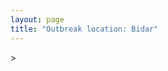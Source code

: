 ```yaml
---
layout: page
title: "Outbreak location: Bidar"
---
```

<div id="mapid">
<script src="https://buda-magenta.github.io/hazard_map/load_map.js"></script>
><script>
var marker_outbreak = L.marker([17.910400, 77.519900],{"autoPan": true}).addTo(map); marker_outbreak.bindTooltip("Bidar").openTooltip();

var circle_1 = L.circle([17.388786, 78.461065], {"pane": "markerPane", "color": "red", "fill": true, "fillOpacity": 0.2, "fillRule": "evenodd", "lineCap": "round", "lineJoin": "round", "opacity": 1.0, "radius": 191834, "stroke": true, "weight": 3}).addTo(map);
circle_1.bindTooltip("Hyderabad<br>rank: 1<br>hazard index: 0.191834")
circle_1.bindPopup('<a href="https://buda-magenta.github.io/hazard_map/Hyderabad">Hyderabad</a>')

var circle_2 = L.circle([12.979120, 77.591300], {"pane": "markerPane", "color": "red", "fill": true, "fillOpacity": 0.2, "fillRule": "evenodd", "lineCap": "round", "lineJoin": "round", "opacity": 1.0, "radius": 34607, "stroke": true, "weight": 3}).addTo(map);
circle_2.bindTooltip("Bangalore<br>rank: 2<br>hazard index: 0.034607")
circle_2.bindPopup('<a href="https://buda-magenta.github.io/hazard_map/Bangalore">Bangalore</a>')

var circle_3 = L.circle([19.290314, 76.602903], {"pane": "markerPane", "color": "red", "fill": true, "fillOpacity": 0.2, "fillRule": "evenodd", "lineCap": "round", "lineJoin": "round", "opacity": 1.0, "radius": 19097, "stroke": true, "weight": 3}).addTo(map);
circle_3.bindTooltip("Parbhani<br>rank: 3<br>hazard index: 0.019097")
circle_3.bindPopup('<a href="https://buda-magenta.github.io/hazard_map/Parbhani">Parbhani</a>')

var circle_4 = L.circle([19.075990, 72.877393], {"pane": "markerPane", "color": "red", "fill": true, "fillOpacity": 0.2, "fillRule": "evenodd", "lineCap": "round", "lineJoin": "round", "opacity": 1.0, "radius": 18249, "stroke": true, "weight": 3}).addTo(map);
circle_4.bindTooltip("Mumbai<br>rank: 4<br>hazard index: 0.018250")
circle_4.bindPopup('<a href="https://buda-magenta.github.io/hazard_map/Mumbai">Mumbai</a>')

var circle_5 = L.circle([18.351469, 76.755121], {"pane": "markerPane", "color": "red", "fill": true, "fillOpacity": 0.2, "fillRule": "evenodd", "lineCap": "round", "lineJoin": "round", "opacity": 1.0, "radius": 14295, "stroke": true, "weight": 3}).addTo(map);
circle_5.bindTooltip("Latur<br>rank: 5<br>hazard index: 0.014295")
circle_5.bindPopup('<a href="https://buda-magenta.github.io/hazard_map/Latur">Latur</a>')

var circle_6 = L.circle([20.843512, 75.525927], {"pane": "markerPane", "color": "red", "fill": true, "fillOpacity": 0.2, "fillRule": "evenodd", "lineCap": "round", "lineJoin": "round", "opacity": 1.0, "radius": 12801, "stroke": true, "weight": 3}).addTo(map);
circle_6.bindTooltip("Jalgaon<br>rank: 6<br>hazard index: 0.012801")
circle_6.bindPopup('<a href="https://buda-magenta.github.io/hazard_map/Jalgaon">Jalgaon</a>')

var circle_7 = L.circle([19.169335, 77.311013], {"pane": "markerPane", "color": "red", "fill": true, "fillOpacity": 0.2, "fillRule": "evenodd", "lineCap": "round", "lineJoin": "round", "opacity": 1.0, "radius": 10620, "stroke": true, "weight": 3}).addTo(map);
circle_7.bindTooltip("Nanded Waghala<br>rank: 7<br>hazard index: 0.010620")
circle_7.bindPopup('<a href="https://buda-magenta.github.io/hazard_map/Nanded_Waghala">Nanded Waghala</a>')

var circle_8 = L.circle([18.437436, 77.110521], {"pane": "markerPane", "color": "red", "fill": true, "fillOpacity": 0.2, "fillRule": "evenodd", "lineCap": "round", "lineJoin": "round", "opacity": 1.0, "radius": 9007, "stroke": true, "weight": 3}).addTo(map);
circle_8.bindTooltip("Udgir<br>rank: 8<br>hazard index: 0.009008")
circle_8.bindPopup('<a href="https://buda-magenta.github.io/hazard_map/Udgir">Udgir</a>')

var circle_9 = L.circle([19.918233, 75.868625], {"pane": "markerPane", "color": "red", "fill": true, "fillOpacity": 0.2, "fillRule": "evenodd", "lineCap": "round", "lineJoin": "round", "opacity": 1.0, "radius": 8274, "stroke": true, "weight": 3}).addTo(map);
circle_9.bindTooltip("Jalna<br>rank: 9<br>hazard index: 0.008274")
circle_9.bindPopup('<a href="https://buda-magenta.github.io/hazard_map/Jalna">Jalna</a>')

var circle_10 = L.circle([17.166667, 77.083333], {"pane": "markerPane", "color": "red", "fill": true, "fillOpacity": 0.2, "fillRule": "evenodd", "lineCap": "round", "lineJoin": "round", "opacity": 1.0, "radius": 7261, "stroke": true, "weight": 3}).addTo(map);
circle_10.bindTooltip("Gulbarga<br>rank: 10<br>hazard index: 0.007261")
circle_10.bindPopup('<a href="https://buda-magenta.github.io/hazard_map/Gulbarga">Gulbarga</a>')

var circle_11 = L.circle([18.521428, 73.854454], {"pane": "markerPane", "color": "red", "fill": true, "fillOpacity": 0.2, "fillRule": "evenodd", "lineCap": "round", "lineJoin": "round", "opacity": 1.0, "radius": 5685, "stroke": true, "weight": 3}).addTo(map);
circle_11.bindTooltip("Pune<br>rank: 11<br>hazard index: 0.005686")
circle_11.bindPopup('<a href="https://buda-magenta.github.io/hazard_map/Pune">Pune</a>')

var circle_12 = L.circle([16.508759, 80.618510], {"pane": "markerPane", "color": "red", "fill": true, "fillOpacity": 0.2, "fillRule": "evenodd", "lineCap": "round", "lineJoin": "round", "opacity": 1.0, "radius": 4917, "stroke": true, "weight": 3}).addTo(map);
circle_12.bindTooltip("Vijayawada<br>rank: 12<br>hazard index: 0.004918")
circle_12.bindPopup('<a href="https://buda-magenta.github.io/hazard_map/Vijayawada">Vijayawada</a>')

var circle_13 = L.circle([18.169844, 76.117963], {"pane": "markerPane", "color": "red", "fill": true, "fillOpacity": 0.2, "fillRule": "evenodd", "lineCap": "round", "lineJoin": "round", "opacity": 1.0, "radius": 4741, "stroke": true, "weight": 3}).addTo(map);
circle_13.bindTooltip("Osmanabad<br>rank: 13<br>hazard index: 0.004742")
circle_13.bindPopup('<a href="https://buda-magenta.github.io/hazard_map/Osmanabad">Osmanabad</a>')

var circle_14 = L.circle([17.980609, 79.598212], {"pane": "markerPane", "color": "red", "fill": true, "fillOpacity": 0.2, "fillRule": "evenodd", "lineCap": "round", "lineJoin": "round", "opacity": 1.0, "radius": 4188, "stroke": true, "weight": 3}).addTo(map);
circle_14.bindTooltip("Warangal<br>rank: 14<br>hazard index: 0.004189")
circle_14.bindPopup('<a href="https://buda-magenta.github.io/hazard_map/Warangal">Warangal</a>')

var circle_15 = L.circle([18.434644, 79.132265], {"pane": "markerPane", "color": "red", "fill": true, "fillOpacity": 0.2, "fillRule": "evenodd", "lineCap": "round", "lineJoin": "round", "opacity": 1.0, "radius": 3560, "stroke": true, "weight": 3}).addTo(map);
circle_15.bindTooltip("Karimnagar<br>rank: 15<br>hazard index: 0.003561")
circle_15.bindPopup('<a href="https://buda-magenta.github.io/hazard_map/Karimnagar">Karimnagar</a>')

var circle_16 = L.circle([28.651718, 77.221939], {"pane": "markerPane", "color": "red", "fill": true, "fillOpacity": 0.2, "fillRule": "evenodd", "lineCap": "round", "lineJoin": "round", "opacity": 1.0, "radius": 3319, "stroke": true, "weight": 3}).addTo(map);
circle_16.bindTooltip("Delhi<br>rank: 16<br>hazard index: 0.003319")
circle_16.bindPopup('<a href="https://buda-magenta.github.io/hazard_map/Delhi">Delhi</a>')

var circle_17 = L.circle([26.055318, 82.993139], {"pane": "markerPane", "color": "red", "fill": true, "fillOpacity": 0.2, "fillRule": "evenodd", "lineCap": "round", "lineJoin": "round", "opacity": 1.0, "radius": 3212, "stroke": true, "weight": 3}).addTo(map);
circle_17.bindTooltip("Nizamabad<br>rank: 17<br>hazard index: 0.003212")
circle_17.bindPopup('<a href="https://buda-magenta.github.io/hazard_map/Nizamabad">Nizamabad</a>')

var circle_18 = L.circle([16.702841, 74.240533], {"pane": "markerPane", "color": "red", "fill": true, "fillOpacity": 0.2, "fillRule": "evenodd", "lineCap": "round", "lineJoin": "round", "opacity": 1.0, "radius": 2940, "stroke": true, "weight": 3}).addTo(map);
circle_18.bindTooltip("Kolhapur<br>rank: 18<br>hazard index: 0.002941")
circle_18.bindPopup('<a href="https://buda-magenta.github.io/hazard_map/Kolhapur">Kolhapur</a>')

var circle_19 = L.circle([18.182992, 75.743925], {"pane": "markerPane", "color": "red", "fill": true, "fillOpacity": 0.2, "fillRule": "evenodd", "lineCap": "round", "lineJoin": "round", "opacity": 1.0, "radius": 2931, "stroke": true, "weight": 3}).addTo(map);
circle_19.bindTooltip("Barshi<br>rank: 19<br>hazard index: 0.002932")
circle_19.bindPopup('<a href="https://buda-magenta.github.io/hazard_map/Barshi">Barshi</a>')

var circle_20 = L.circle([16.743454, 77.992319], {"pane": "markerPane", "color": "red", "fill": true, "fillOpacity": 0.2, "fillRule": "evenodd", "lineCap": "round", "lineJoin": "round", "opacity": 1.0, "radius": 2692, "stroke": true, "weight": 3}).addTo(map);
circle_20.bindTooltip("Mahbubnagar<br>rank: 20<br>hazard index: 0.002692")
circle_20.bindPopup('<a href="https://buda-magenta.github.io/hazard_map/Mahbubnagar">Mahbubnagar</a>')

var circle_21 = L.circle([16.850253, 74.594888], {"pane": "markerPane", "color": "red", "fill": true, "fillOpacity": 0.2, "fillRule": "evenodd", "lineCap": "round", "lineJoin": "round", "opacity": 1.0, "radius": 2691, "stroke": true, "weight": 3}).addTo(map);
circle_21.bindTooltip("Sangli<br>rank: 21<br>hazard index: 0.002691")
circle_21.bindPopup('<a href="https://buda-magenta.github.io/hazard_map/Sangli">Sangli</a>')

var circle_22 = L.circle([19.194329, 72.970178], {"pane": "markerPane", "color": "red", "fill": true, "fillOpacity": 0.2, "fillRule": "evenodd", "lineCap": "round", "lineJoin": "round", "opacity": 1.0, "radius": 2660, "stroke": true, "weight": 3}).addTo(map);
circle_22.bindTooltip("Thane<br>rank: 22<br>hazard index: 0.002660")
circle_22.bindPopup('<a href="https://buda-magenta.github.io/hazard_map/Thane">Thane</a>')

var circle_23 = L.circle([17.723128, 83.301284], {"pane": "markerPane", "color": "red", "fill": true, "fillOpacity": 0.2, "fillRule": "evenodd", "lineCap": "round", "lineJoin": "round", "opacity": 1.0, "radius": 2624, "stroke": true, "weight": 3}).addTo(map);
circle_23.bindTooltip("Visakhapatnam<br>rank: 23<br>hazard index: 0.002624")
circle_23.bindPopup('<a href="https://buda-magenta.github.io/hazard_map/Visakhapatnam">Visakhapatnam</a>')

var circle_24 = L.circle([15.830925, 78.042537], {"pane": "markerPane", "color": "red", "fill": true, "fillOpacity": 0.2, "fillRule": "evenodd", "lineCap": "round", "lineJoin": "round", "opacity": 1.0, "radius": 2555, "stroke": true, "weight": 3}).addTo(map);
circle_24.bindTooltip("Kurnool<br>rank: 24<br>hazard index: 0.002556")
circle_24.bindPopup('<a href="https://buda-magenta.github.io/hazard_map/Kurnool">Kurnool</a>')

var circle_25 = L.circle([18.761516, 79.478785], {"pane": "markerPane", "color": "red", "fill": true, "fillOpacity": 0.2, "fillRule": "evenodd", "lineCap": "round", "lineJoin": "round", "opacity": 1.0, "radius": 2328, "stroke": true, "weight": 3}).addTo(map);
circle_25.bindTooltip("Ramagundam<br>rank: 25<br>hazard index: 0.002329")
circle_25.bindPopup('<a href="https://buda-magenta.github.io/hazard_map/Ramagundam">Ramagundam</a>')

var circle_26 = L.circle([13.083694, 80.270186], {"pane": "markerPane", "color": "red", "fill": true, "fillOpacity": 0.2, "fillRule": "evenodd", "lineCap": "round", "lineJoin": "round", "opacity": 1.0, "radius": 2200, "stroke": true, "weight": 3}).addTo(map);
circle_26.bindTooltip("Chennai<br>rank: 26<br>hazard index: 0.002200")
circle_26.bindPopup('<a href="https://buda-magenta.github.io/hazard_map/Chennai">Chennai</a>')

var circle_27 = L.circle([16.291519, 80.454159], {"pane": "markerPane", "color": "red", "fill": true, "fillOpacity": 0.2, "fillRule": "evenodd", "lineCap": "round", "lineJoin": "round", "opacity": 1.0, "radius": 2199, "stroke": true, "weight": 3}).addTo(map);
circle_27.bindTooltip("Guntur<br>rank: 27<br>hazard index: 0.002199")
circle_27.bindPopup('<a href="https://buda-magenta.github.io/hazard_map/Guntur">Guntur</a>')

var circle_28 = L.circle([12.305183, 76.655361], {"pane": "markerPane", "color": "red", "fill": true, "fillOpacity": 0.2, "fillRule": "evenodd", "lineCap": "round", "lineJoin": "round", "opacity": 1.0, "radius": 1626, "stroke": true, "weight": 3}).addTo(map);
circle_28.bindTooltip("Mysore<br>rank: 28<br>hazard index: 0.001627")
circle_28.bindPopup('<a href="https://buda-magenta.github.io/hazard_map/Mysore">Mysore</a>')

var circle_29 = L.circle([22.541418, 88.357691], {"pane": "markerPane", "color": "red", "fill": true, "fillOpacity": 0.2, "fillRule": "evenodd", "lineCap": "round", "lineJoin": "round", "opacity": 1.0, "radius": 1568, "stroke": true, "weight": 3}).addTo(map);
circle_29.bindTooltip("Kolkata<br>rank: 29<br>hazard index: 0.001569")
circle_29.bindPopup('<a href="https://buda-magenta.github.io/hazard_map/Kolkata">Kolkata</a>')

var circle_30 = L.circle([16.083333, 77.166667], {"pane": "markerPane", "color": "red", "fill": true, "fillOpacity": 0.2, "fillRule": "evenodd", "lineCap": "round", "lineJoin": "round", "opacity": 1.0, "radius": 1330, "stroke": true, "weight": 3}).addTo(map);
circle_30.bindTooltip("Raichur<br>rank: 30<br>hazard index: 0.001331")
circle_30.bindPopup('<a href="https://buda-magenta.github.io/hazard_map/Raichur">Raichur</a>')

var circle_31 = L.circle([14.422347, 77.720069], {"pane": "markerPane", "color": "red", "fill": true, "fillOpacity": 0.2, "fillRule": "evenodd", "lineCap": "round", "lineJoin": "round", "opacity": 1.0, "radius": 1206, "stroke": true, "weight": 3}).addTo(map);
circle_31.bindTooltip("Dharmavaram<br>rank: 31<br>hazard index: 0.001206")
circle_31.bindPopup('<a href="https://buda-magenta.github.io/hazard_map/Dharmavaram">Dharmavaram</a>')

var circle_32 = L.circle([16.857964, 79.217494], {"pane": "markerPane", "color": "red", "fill": true, "fillOpacity": 0.2, "fillRule": "evenodd", "lineCap": "round", "lineJoin": "round", "opacity": 1.0, "radius": 1040, "stroke": true, "weight": 3}).addTo(map);
circle_32.bindTooltip("Nalgonda<br>rank: 32<br>hazard index: 0.001041")
circle_32.bindPopup('<a href="https://buda-magenta.github.io/hazard_map/Nalgonda">Nalgonda</a>')

var circle_33 = L.circle([17.849907, 75.276320], {"pane": "markerPane", "color": "red", "fill": true, "fillOpacity": 0.2, "fillRule": "evenodd", "lineCap": "round", "lineJoin": "round", "opacity": 1.0, "radius": 1027, "stroke": true, "weight": 3}).addTo(map);
circle_33.bindTooltip("Solapur<br>rank: 33<br>hazard index: 0.001028")
circle_33.bindPopup('<a href="https://buda-magenta.github.io/hazard_map/Solapur">Solapur</a>')

var circle_34 = L.circle([13.631637, 79.423171], {"pane": "markerPane", "color": "red", "fill": true, "fillOpacity": 0.2, "fillRule": "evenodd", "lineCap": "round", "lineJoin": "round", "opacity": 1.0, "radius": 1025, "stroke": true, "weight": 3}).addTo(map);
circle_34.bindTooltip("Tirupati<br>rank: 34<br>hazard index: 0.001026")
circle_34.bindPopup('<a href="https://buda-magenta.github.io/hazard_map/Tirupati">Tirupati</a>')

var circle_35 = L.circle([20.993276, 75.839983], {"pane": "markerPane", "color": "red", "fill": true, "fillOpacity": 0.2, "fillRule": "evenodd", "lineCap": "round", "lineJoin": "round", "opacity": 1.0, "radius": 999, "stroke": true, "weight": 3}).addTo(map);
circle_35.bindTooltip("Bhusawal<br>rank: 35<br>hazard index: 0.001000")
circle_35.bindPopup('<a href="https://buda-magenta.github.io/hazard_map/Bhusawal">Bhusawal</a>')

var circle_36 = L.circle([13.340077, 77.100621], {"pane": "markerPane", "color": "red", "fill": true, "fillOpacity": 0.2, "fillRule": "evenodd", "lineCap": "round", "lineJoin": "round", "opacity": 1.0, "radius": 884, "stroke": true, "weight": 3}).addTo(map);
circle_36.bindTooltip("Tumkur<br>rank: 36<br>hazard index: 0.000884")
circle_36.bindPopup('<a href="https://buda-magenta.github.io/hazard_map/Tumkur">Tumkur</a>')

var circle_37 = L.circle([17.500000, 80.333333], {"pane": "markerPane", "color": "red", "fill": true, "fillOpacity": 0.2, "fillRule": "evenodd", "lineCap": "round", "lineJoin": "round", "opacity": 1.0, "radius": 868, "stroke": true, "weight": 3}).addTo(map);
circle_37.bindTooltip("Khammam<br>rank: 37<br>hazard index: 0.000869")
circle_37.bindPopup('<a href="https://buda-magenta.github.io/hazard_map/Khammam">Khammam</a>')

var circle_38 = L.circle([16.181939, 81.135130], {"pane": "markerPane", "color": "red", "fill": true, "fillOpacity": 0.2, "fillRule": "evenodd", "lineCap": "round", "lineJoin": "round", "opacity": 1.0, "radius": 806, "stroke": true, "weight": 3}).addTo(map);
circle_38.bindTooltip("Machilipatnam<br>rank: 38<br>hazard index: 0.000807")
circle_38.bindPopup('<a href="https://buda-magenta.github.io/hazard_map/Machilipatnam">Machilipatnam</a>')

var circle_39 = L.circle([20.266777, 85.843559], {"pane": "markerPane", "color": "red", "fill": true, "fillOpacity": 0.2, "fillRule": "evenodd", "lineCap": "round", "lineJoin": "round", "opacity": 1.0, "radius": 802, "stroke": true, "weight": 3}).addTo(map);
circle_39.bindTooltip("Bhubaneswar<br>rank: 39<br>hazard index: 0.000803")
circle_39.bindPopup('<a href="https://buda-magenta.github.io/hazard_map/Bhubaneswar">Bhubaneswar</a>')

var circle_40 = L.circle([16.870988, 79.561398], {"pane": "markerPane", "color": "red", "fill": true, "fillOpacity": 0.2, "fillRule": "evenodd", "lineCap": "round", "lineJoin": "round", "opacity": 1.0, "radius": 799, "stroke": true, "weight": 3}).addTo(map);
circle_40.bindTooltip("Miryalaguda<br>rank: 40<br>hazard index: 0.000799")
circle_40.bindPopup('<a href="https://buda-magenta.github.io/hazard_map/Miryalaguda">Miryalaguda</a>')

var circle_41 = L.circle([23.021624, 72.579707], {"pane": "markerPane", "color": "red", "fill": true, "fillOpacity": 0.2, "fillRule": "evenodd", "lineCap": "round", "lineJoin": "round", "opacity": 1.0, "radius": 774, "stroke": true, "weight": 3}).addTo(map);
circle_41.bindTooltip("Ahmedabad<br>rank: 41<br>hazard index: 0.000774")
circle_41.bindPopup('<a href="https://buda-magenta.github.io/hazard_map/Ahmedabad">Ahmedabad</a>')

var circle_42 = L.circle([17.005045, 81.780473], {"pane": "markerPane", "color": "red", "fill": true, "fillOpacity": 0.2, "fillRule": "evenodd", "lineCap": "round", "lineJoin": "round", "opacity": 1.0, "radius": 744, "stroke": true, "weight": 3}).addTo(map);
circle_42.bindTooltip("Rajahmundry<br>rank: 42<br>hazard index: 0.000745")
circle_42.bindPopup('<a href="https://buda-magenta.github.io/hazard_map/Rajahmundry">Rajahmundry</a>')

var circle_43 = L.circle([15.119651, 77.455290], {"pane": "markerPane", "color": "red", "fill": true, "fillOpacity": 0.2, "fillRule": "evenodd", "lineCap": "round", "lineJoin": "round", "opacity": 1.0, "radius": 723, "stroke": true, "weight": 3}).addTo(map);
circle_43.bindTooltip("Guntakal<br>rank: 43<br>hazard index: 0.000724")
circle_43.bindPopup('<a href="https://buda-magenta.github.io/hazard_map/Guntakal">Guntakal</a>')

var circle_44 = L.circle([13.826383, 77.493772], {"pane": "markerPane", "color": "red", "fill": true, "fillOpacity": 0.2, "fillRule": "evenodd", "lineCap": "round", "lineJoin": "round", "opacity": 1.0, "radius": 623, "stroke": true, "weight": 3}).addTo(map);
circle_44.bindTooltip("Hindupur<br>rank: 44<br>hazard index: 0.000624")
circle_44.bindPopup('<a href="https://buda-magenta.github.io/hazard_map/Hindupur">Hindupur</a>')

var circle_45 = L.circle([15.398403, 73.812918], {"pane": "markerPane", "color": "red", "fill": true, "fillOpacity": 0.2, "fillRule": "evenodd", "lineCap": "round", "lineJoin": "round", "opacity": 1.0, "radius": 616, "stroke": true, "weight": 3}).addTo(map);
circle_45.bindTooltip("Vasco Da Gama<br>rank: 45<br>hazard index: 0.000617")
circle_45.bindPopup('<a href="https://buda-magenta.github.io/hazard_map/Vasco_Da_Gama">Vasco Da Gama</a>')

var circle_46 = L.circle([21.149813, 79.082056], {"pane": "markerPane", "color": "red", "fill": true, "fillOpacity": 0.2, "fillRule": "evenodd", "lineCap": "round", "lineJoin": "round", "opacity": 1.0, "radius": 581, "stroke": true, "weight": 3}).addTo(map);
circle_46.bindTooltip("Nagpur<br>rank: 46<br>hazard index: 0.000581")
circle_46.bindPopup('<a href="https://buda-magenta.github.io/hazard_map/Nagpur">Nagpur</a>')

var circle_47 = L.circle([26.915458, 75.818982], {"pane": "markerPane", "color": "red", "fill": true, "fillOpacity": 0.2, "fillRule": "evenodd", "lineCap": "round", "lineJoin": "round", "opacity": 1.0, "radius": 563, "stroke": true, "weight": 3}).addTo(map);
circle_47.bindTooltip("Jaipur<br>rank: 47<br>hazard index: 0.000564")
circle_47.bindPopup('<a href="https://buda-magenta.github.io/hazard_map/Jaipur">Jaipur</a>')

var circle_48 = L.circle([14.475294, 78.821686], {"pane": "markerPane", "color": "red", "fill": true, "fillOpacity": 0.2, "fillRule": "evenodd", "lineCap": "round", "lineJoin": "round", "opacity": 1.0, "radius": 552, "stroke": true, "weight": 3}).addTo(map);
circle_48.bindTooltip("Kadapa<br>rank: 48<br>hazard index: 0.000553")
circle_48.bindPopup('<a href="https://buda-magenta.github.io/hazard_map/Kadapa">Kadapa</a>')

var circle_49 = L.circle([9.931308, 76.267414], {"pane": "markerPane", "color": "red", "fill": true, "fillOpacity": 0.2, "fillRule": "evenodd", "lineCap": "round", "lineJoin": "round", "opacity": 1.0, "radius": 546, "stroke": true, "weight": 3}).addTo(map);
circle_49.bindTooltip("Kochi<br>rank: 49<br>hazard index: 0.000547")
circle_49.bindPopup('<a href="https://buda-magenta.github.io/hazard_map/Kochi">Kochi</a>')

var circle_50 = L.circle([11.664300, 78.146000], {"pane": "markerPane", "color": "red", "fill": true, "fillOpacity": 0.2, "fillRule": "evenodd", "lineCap": "round", "lineJoin": "round", "opacity": 1.0, "radius": 545, "stroke": true, "weight": 3}).addTo(map);
circle_50.bindTooltip("Salem<br>rank: 50<br>hazard index: 0.000546")
circle_50.bindPopup('<a href="https://buda-magenta.github.io/hazard_map/Salem">Salem</a>')

var circle_51 = L.circle([16.432998, 80.993715], {"pane": "markerPane", "color": "red", "fill": true, "fillOpacity": 0.2, "fillRule": "evenodd", "lineCap": "round", "lineJoin": "round", "opacity": 1.0, "radius": 545, "stroke": true, "weight": 3}).addTo(map);
circle_51.bindTooltip("Gudivada<br>rank: 51<br>hazard index: 0.000545")
circle_51.bindPopup('<a href="https://buda-magenta.github.io/hazard_map/Gudivada">Gudivada</a>')

var circle_52 = L.circle([20.761862, 77.192172], {"pane": "markerPane", "color": "red", "fill": true, "fillOpacity": 0.2, "fillRule": "evenodd", "lineCap": "round", "lineJoin": "round", "opacity": 1.0, "radius": 487, "stroke": true, "weight": 3}).addTo(map);
circle_52.bindTooltip("Akola<br>rank: 52<br>hazard index: 0.000488")
circle_52.bindPopup('<a href="https://buda-magenta.github.io/hazard_map/Akola">Akola</a>')

var circle_53 = L.circle([19.877263, 75.339024], {"pane": "markerPane", "color": "red", "fill": true, "fillOpacity": 0.2, "fillRule": "evenodd", "lineCap": "round", "lineJoin": "round", "opacity": 1.0, "radius": 458, "stroke": true, "weight": 3}).addTo(map);
circle_53.bindTooltip("Aurangabad<br>rank: 53<br>hazard index: 0.000459")
circle_53.bindPopup('<a href="https://buda-magenta.github.io/hazard_map/Aurangabad">Aurangabad</a>')

var circle_54 = L.circle([14.466127, 75.920636], {"pane": "markerPane", "color": "red", "fill": true, "fillOpacity": 0.2, "fillRule": "evenodd", "lineCap": "round", "lineJoin": "round", "opacity": 1.0, "radius": 452, "stroke": true, "weight": 3}).addTo(map);
circle_54.bindTooltip("Davanagere<br>rank: 54<br>hazard index: 0.000452")
circle_54.bindPopup('<a href="https://buda-magenta.github.io/hazard_map/Davanagere">Davanagere</a>')

var circle_55 = L.circle([12.955100, 78.269900], {"pane": "markerPane", "color": "red", "fill": true, "fillOpacity": 0.2, "fillRule": "evenodd", "lineCap": "round", "lineJoin": "round", "opacity": 1.0, "radius": 439, "stroke": true, "weight": 3}).addTo(map);
circle_55.bindTooltip("Robertson Pet<br>rank: 55<br>hazard index: 0.000440")
circle_55.bindPopup('<a href="https://buda-magenta.github.io/hazard_map/Robertson_Pet">Robertson Pet</a>')

var circle_56 = L.circle([25.335649, 83.007629], {"pane": "markerPane", "color": "red", "fill": true, "fillOpacity": 0.2, "fillRule": "evenodd", "lineCap": "round", "lineJoin": "round", "opacity": 1.0, "radius": 438, "stroke": true, "weight": 3}).addTo(map);
circle_56.bindTooltip("Varanasi<br>rank: 56<br>hazard index: 0.000439")
circle_56.bindPopup('<a href="https://buda-magenta.github.io/hazard_map/Varanasi">Varanasi</a>')

var circle_57 = L.circle([19.500000, 78.500000], {"pane": "markerPane", "color": "red", "fill": true, "fillOpacity": 0.2, "fillRule": "evenodd", "lineCap": "round", "lineJoin": "round", "opacity": 1.0, "radius": 429, "stroke": true, "weight": 3}).addTo(map);
circle_57.bindTooltip("Adilabad<br>rank: 57<br>hazard index: 0.000430")
circle_57.bindPopup('<a href="https://buda-magenta.github.io/hazard_map/Adilabad">Adilabad</a>')

var circle_58 = L.circle([21.237947, 81.633683], {"pane": "markerPane", "color": "red", "fill": true, "fillOpacity": 0.2, "fillRule": "evenodd", "lineCap": "round", "lineJoin": "round", "opacity": 1.0, "radius": 429, "stroke": true, "weight": 3}).addTo(map);
circle_58.bindTooltip("Raipur<br>rank: 58<br>hazard index: 0.000429")
circle_58.bindPopup('<a href="https://buda-magenta.github.io/hazard_map/Raipur">Raipur</a>')

var circle_59 = L.circle([11.001812, 76.962843], {"pane": "markerPane", "color": "red", "fill": true, "fillOpacity": 0.2, "fillRule": "evenodd", "lineCap": "round", "lineJoin": "round", "opacity": 1.0, "radius": 396, "stroke": true, "weight": 3}).addTo(map);
circle_59.bindTooltip("Coimbatore<br>rank: 59<br>hazard index: 0.000397")
circle_59.bindPopup('<a href="https://buda-magenta.github.io/hazard_map/Coimbatore">Coimbatore</a>')

var circle_60 = L.circle([18.793568, 80.815939], {"pane": "markerPane", "color": "red", "fill": true, "fillOpacity": 0.2, "fillRule": "evenodd", "lineCap": "round", "lineJoin": "round", "opacity": 1.0, "radius": 395, "stroke": true, "weight": 3}).addTo(map);
circle_60.bindTooltip("Bijapur<br>rank: 60<br>hazard index: 0.000396")
circle_60.bindPopup('<a href="https://buda-magenta.github.io/hazard_map/Bijapur">Bijapur</a>')

var circle_61 = L.circle([21.145629, 80.268387], {"pane": "markerPane", "color": "red", "fill": true, "fillOpacity": 0.2, "fillRule": "evenodd", "lineCap": "round", "lineJoin": "round", "opacity": 1.0, "radius": 363, "stroke": true, "weight": 3}).addTo(map);
circle_61.bindTooltip("Gondiya<br>rank: 61<br>hazard index: 0.000364")
circle_61.bindPopup('<a href="https://buda-magenta.github.io/hazard_map/Gondiya">Gondiya</a>')

var circle_62 = L.circle([16.676135, 81.170868], {"pane": "markerPane", "color": "red", "fill": true, "fillOpacity": 0.2, "fillRule": "evenodd", "lineCap": "round", "lineJoin": "round", "opacity": 1.0, "radius": 363, "stroke": true, "weight": 3}).addTo(map);
circle_62.bindTooltip("Eluru<br>rank: 62<br>hazard index: 0.000363")
circle_62.bindPopup('<a href="https://buda-magenta.github.io/hazard_map/Eluru">Eluru</a>')

var circle_63 = L.circle([26.838100, 80.934600], {"pane": "markerPane", "color": "red", "fill": true, "fillOpacity": 0.2, "fillRule": "evenodd", "lineCap": "round", "lineJoin": "round", "opacity": 1.0, "radius": 342, "stroke": true, "weight": 3}).addTo(map);
circle_63.bindTooltip("Lucknow<br>rank: 63<br>hazard index: 0.000342")
circle_63.bindPopup('<a href="https://buda-magenta.github.io/hazard_map/Lucknow">Lucknow</a>')

var circle_64 = L.circle([14.449372, 79.987376], {"pane": "markerPane", "color": "red", "fill": true, "fillOpacity": 0.2, "fillRule": "evenodd", "lineCap": "round", "lineJoin": "round", "opacity": 1.0, "radius": 330, "stroke": true, "weight": 3}).addTo(map);
circle_64.bindTooltip("Nellore<br>rank: 64<br>hazard index: 0.000330")
circle_64.bindPopup('<a href="https://buda-magenta.github.io/hazard_map/Nellore">Nellore</a>')

var circle_65 = L.circle([25.531031, 78.652689], {"pane": "markerPane", "color": "red", "fill": true, "fillOpacity": 0.2, "fillRule": "evenodd", "lineCap": "round", "lineJoin": "round", "opacity": 1.0, "radius": 329, "stroke": true, "weight": 3}).addTo(map);
circle_65.bindTooltip("Jhansi<br>rank: 65<br>hazard index: 0.000329")
circle_65.bindPopup('<a href="https://buda-magenta.github.io/hazard_map/Jhansi">Jhansi</a>')

var circle_66 = L.circle([21.170200, 72.831100], {"pane": "markerPane", "color": "red", "fill": true, "fillOpacity": 0.2, "fillRule": "evenodd", "lineCap": "round", "lineJoin": "round", "opacity": 1.0, "radius": 313, "stroke": true, "weight": 3}).addTo(map);
circle_66.bindTooltip("Surat<br>rank: 66<br>hazard index: 0.000313")
circle_66.bindPopup('<a href="https://buda-magenta.github.io/hazard_map/Surat">Surat</a>')

var circle_67 = L.circle([15.857267, 74.506934], {"pane": "markerPane", "color": "red", "fill": true, "fillOpacity": 0.2, "fillRule": "evenodd", "lineCap": "round", "lineJoin": "round", "opacity": 1.0, "radius": 309, "stroke": true, "weight": 3}).addTo(map);
circle_67.bindTooltip("Belgaum<br>rank: 67<br>hazard index: 0.000310")
circle_67.bindPopup('<a href="https://buda-magenta.github.io/hazard_map/Belgaum">Belgaum</a>')

var circle_68 = L.circle([19.261944, 73.194760], {"pane": "markerPane", "color": "red", "fill": true, "fillOpacity": 0.2, "fillRule": "evenodd", "lineCap": "round", "lineJoin": "round", "opacity": 1.0, "radius": 300, "stroke": true, "weight": 3}).addTo(map);
circle_68.bindTooltip("Ulhas Nagar<br>rank: 68<br>hazard index: 0.000300")
circle_68.bindPopup('<a href="https://buda-magenta.github.io/hazard_map/Ulhas_Nagar">Ulhas Nagar</a>')

var circle_69 = L.circle([12.732884, 77.830948], {"pane": "markerPane", "color": "red", "fill": true, "fillOpacity": 0.2, "fillRule": "evenodd", "lineCap": "round", "lineJoin": "round", "opacity": 1.0, "radius": 295, "stroke": true, "weight": 3}).addTo(map);
circle_69.bindTooltip("Hosur<br>rank: 69<br>hazard index: 0.000295")
circle_69.bindPopup('<a href="https://buda-magenta.github.io/hazard_map/Hosur">Hosur</a>')

var circle_70 = L.circle([15.631900, 77.275900], {"pane": "markerPane", "color": "red", "fill": true, "fillOpacity": 0.2, "fillRule": "evenodd", "lineCap": "round", "lineJoin": "round", "opacity": 1.0, "radius": 292, "stroke": true, "weight": 3}).addTo(map);
circle_70.bindTooltip("Adoni<br>rank: 70<br>hazard index: 0.000292")
circle_70.bindPopup('<a href="https://buda-magenta.github.io/hazard_map/Adoni">Adoni</a>')

var circle_71 = L.circle([22.720362, 75.868200], {"pane": "markerPane", "color": "red", "fill": true, "fillOpacity": 0.2, "fillRule": "evenodd", "lineCap": "round", "lineJoin": "round", "opacity": 1.0, "radius": 283, "stroke": true, "weight": 3}).addTo(map);
circle_71.bindTooltip("Indore<br>rank: 71<br>hazard index: 0.000284")
circle_71.bindPopup('<a href="https://buda-magenta.github.io/hazard_map/Indore">Indore</a>')

var circle_72 = L.circle([16.237773, 80.646422], {"pane": "markerPane", "color": "red", "fill": true, "fillOpacity": 0.2, "fillRule": "evenodd", "lineCap": "round", "lineJoin": "round", "opacity": 1.0, "radius": 281, "stroke": true, "weight": 3}).addTo(map);
circle_72.bindTooltip("Tenali<br>rank: 72<br>hazard index: 0.000281")
circle_72.bindPopup('<a href="https://buda-magenta.github.io/hazard_map/Tenali">Tenali</a>')

var circle_73 = L.circle([18.627929, 73.800983], {"pane": "markerPane", "color": "red", "fill": true, "fillOpacity": 0.2, "fillRule": "evenodd", "lineCap": "round", "lineJoin": "round", "opacity": 1.0, "radius": 255, "stroke": true, "weight": 3}).addTo(map);
circle_73.bindTooltip("Pimpri Chinchwad<br>rank: 73<br>hazard index: 0.000256")
circle_73.bindPopup('<a href="https://buda-magenta.github.io/hazard_map/Pimpri_Chinchwad">Pimpri Chinchwad</a>')

var circle_74 = L.circle([20.011247, 73.790236], {"pane": "markerPane", "color": "red", "fill": true, "fillOpacity": 0.2, "fillRule": "evenodd", "lineCap": "round", "lineJoin": "round", "opacity": 1.0, "radius": 250, "stroke": true, "weight": 3}).addTo(map);
circle_74.bindTooltip("Nashik<br>rank: 74<br>hazard index: 0.000251")
circle_74.bindPopup('<a href="https://buda-magenta.github.io/hazard_map/Nashik">Nashik</a>')

var circle_75 = L.circle([12.523889, 76.896196], {"pane": "markerPane", "color": "red", "fill": true, "fillOpacity": 0.2, "fillRule": "evenodd", "lineCap": "round", "lineJoin": "round", "opacity": 1.0, "radius": 241, "stroke": true, "weight": 3}).addTo(map);
circle_75.bindTooltip("Mandya<br>rank: 75<br>hazard index: 0.000242")
circle_75.bindPopup('<a href="https://buda-magenta.github.io/hazard_map/Mandya">Mandya</a>')

var circle_76 = L.circle([23.370035, 85.325013], {"pane": "markerPane", "color": "red", "fill": true, "fillOpacity": 0.2, "fillRule": "evenodd", "lineCap": "round", "lineJoin": "round", "opacity": 1.0, "radius": 238, "stroke": true, "weight": 3}).addTo(map);
circle_76.bindTooltip("Ranchi<br>rank: 76<br>hazard index: 0.000238")
circle_76.bindPopup('<a href="https://buda-magenta.github.io/hazard_map/Ranchi">Ranchi</a>')

var circle_77 = L.circle([13.137000, 78.133961], {"pane": "markerPane", "color": "red", "fill": true, "fillOpacity": 0.2, "fillRule": "evenodd", "lineCap": "round", "lineJoin": "round", "opacity": 1.0, "radius": 226, "stroke": true, "weight": 3}).addTo(map);
circle_77.bindTooltip("Kolar<br>rank: 77<br>hazard index: 0.000227")
circle_77.bindPopup('<a href="https://buda-magenta.github.io/hazard_map/Kolar">Kolar</a>')

var circle_78 = L.circle([12.869810, 74.843008], {"pane": "markerPane", "color": "red", "fill": true, "fillOpacity": 0.2, "fillRule": "evenodd", "lineCap": "round", "lineJoin": "round", "opacity": 1.0, "radius": 223, "stroke": true, "weight": 3}).addTo(map);
circle_78.bindTooltip("Mangalore<br>rank: 78<br>hazard index: 0.000223")
circle_78.bindPopup('<a href="https://buda-magenta.github.io/hazard_map/Mangalore">Mangalore</a>')

var circle_79 = L.circle([19.439885, 72.880383], {"pane": "markerPane", "color": "red", "fill": true, "fillOpacity": 0.2, "fillRule": "evenodd", "lineCap": "round", "lineJoin": "round", "opacity": 1.0, "radius": 219, "stroke": true, "weight": 3}).addTo(map);
circle_79.bindTooltip("Vasai<br>rank: 79<br>hazard index: 0.000220")
circle_79.bindPopup('<a href="https://buda-magenta.github.io/hazard_map/Vasai">Vasai</a>')

var circle_80 = L.circle([13.007082, 76.099270], {"pane": "markerPane", "color": "red", "fill": true, "fillOpacity": 0.2, "fillRule": "evenodd", "lineCap": "round", "lineJoin": "round", "opacity": 1.0, "radius": 202, "stroke": true, "weight": 3}).addTo(map);
circle_80.bindTooltip("Hassan<br>rank: 80<br>hazard index: 0.000203")
circle_80.bindPopup('<a href="https://buda-magenta.github.io/hazard_map/Hassan">Hassan</a>')

var circle_81 = L.circle([19.250000, 74.750000], {"pane": "markerPane", "color": "red", "fill": true, "fillOpacity": 0.2, "fillRule": "evenodd", "lineCap": "round", "lineJoin": "round", "opacity": 1.0, "radius": 189, "stroke": true, "weight": 3}).addTo(map);
circle_81.bindTooltip("Ahmadnagar<br>rank: 81<br>hazard index: 0.000189")
circle_81.bindPopup('<a href="https://buda-magenta.github.io/hazard_map/Ahmadnagar">Ahmadnagar</a>')

var circle_82 = L.circle([23.258486, 77.401989], {"pane": "markerPane", "color": "red", "fill": true, "fillOpacity": 0.2, "fillRule": "evenodd", "lineCap": "round", "lineJoin": "round", "opacity": 1.0, "radius": 186, "stroke": true, "weight": 3}).addTo(map);
circle_82.bindTooltip("Bhopal<br>rank: 82<br>hazard index: 0.000187")
circle_82.bindPopup('<a href="https://buda-magenta.github.io/hazard_map/Bhopal">Bhopal</a>')

var circle_83 = L.circle([13.932609, 75.574978], {"pane": "markerPane", "color": "red", "fill": true, "fillOpacity": 0.2, "fillRule": "evenodd", "lineCap": "round", "lineJoin": "round", "opacity": 1.0, "radius": 186, "stroke": true, "weight": 3}).addTo(map);
circle_83.bindTooltip("Shimoga<br>rank: 83<br>hazard index: 0.000187")
circle_83.bindPopup('<a href="https://buda-magenta.github.io/hazard_map/Shimoga">Shimoga</a>')

var circle_84 = L.circle([20.259399, 76.976203], {"pane": "markerPane", "color": "red", "fill": true, "fillOpacity": 0.2, "fillRule": "evenodd", "lineCap": "round", "lineJoin": "round", "opacity": 1.0, "radius": 183, "stroke": true, "weight": 3}).addTo(map);
circle_84.bindTooltip("Malegaon<br>rank: 84<br>hazard index: 0.000184")
circle_84.bindPopup('<a href="https://buda-magenta.github.io/hazard_map/Malegaon">Malegaon</a>')

var circle_85 = L.circle([8.576971, 77.050125], {"pane": "markerPane", "color": "red", "fill": true, "fillOpacity": 0.2, "fillRule": "evenodd", "lineCap": "round", "lineJoin": "round", "opacity": 1.0, "radius": 176, "stroke": true, "weight": 3}).addTo(map);
circle_85.bindTooltip("Thiruvananthapuram<br>rank: 85<br>hazard index: 0.000176")
circle_85.bindPopup('<a href="https://buda-magenta.github.io/hazard_map/Thiruvananthapuram">Thiruvananthapuram</a>')

var circle_86 = L.circle([14.906956, 78.009707], {"pane": "markerPane", "color": "red", "fill": true, "fillOpacity": 0.2, "fillRule": "evenodd", "lineCap": "round", "lineJoin": "round", "opacity": 1.0, "radius": 175, "stroke": true, "weight": 3}).addTo(map);
circle_86.bindTooltip("Tadipatri<br>rank: 86<br>hazard index: 0.000175")
circle_86.bindPopup('<a href="https://buda-magenta.github.io/hazard_map/Tadipatri">Tadipatri</a>')

var circle_87 = L.circle([19.143607, 73.295535], {"pane": "markerPane", "color": "red", "fill": true, "fillOpacity": 0.2, "fillRule": "evenodd", "lineCap": "round", "lineJoin": "round", "opacity": 1.0, "radius": 174, "stroke": true, "weight": 3}).addTo(map);
circle_87.bindTooltip("Ambarnath<br>rank: 87<br>hazard index: 0.000175")
circle_87.bindPopup('<a href="https://buda-magenta.github.io/hazard_map/Ambarnath">Ambarnath</a>')

var circle_88 = L.circle([23.160894, 79.949770], {"pane": "markerPane", "color": "red", "fill": true, "fillOpacity": 0.2, "fillRule": "evenodd", "lineCap": "round", "lineJoin": "round", "opacity": 1.0, "radius": 172, "stroke": true, "weight": 3}).addTo(map);
circle_88.bindTooltip("Jabalpur<br>rank: 88<br>hazard index: 0.000172")
circle_88.bindPopup('<a href="https://buda-magenta.github.io/hazard_map/Jabalpur">Jabalpur</a>')

var circle_89 = L.circle([16.542769, 81.527344], {"pane": "markerPane", "color": "red", "fill": true, "fillOpacity": 0.2, "fillRule": "evenodd", "lineCap": "round", "lineJoin": "round", "opacity": 1.0, "radius": 171, "stroke": true, "weight": 3}).addTo(map);
circle_89.bindTooltip("Bhimavaram<br>rank: 89<br>hazard index: 0.000172")
circle_89.bindPopup('<a href="https://buda-magenta.github.io/hazard_map/Bhimavaram">Bhimavaram</a>')

var circle_90 = L.circle([15.351838, 75.137985], {"pane": "markerPane", "color": "red", "fill": true, "fillOpacity": 0.2, "fillRule": "evenodd", "lineCap": "round", "lineJoin": "round", "opacity": 1.0, "radius": 166, "stroke": true, "weight": 3}).addTo(map);
circle_90.bindTooltip("Hubli<br>rank: 90<br>hazard index: 0.000166")
circle_90.bindPopup('<a href="https://buda-magenta.github.io/hazard_map/Hubli">Hubli</a>')

var circle_91 = L.circle([15.426365, 75.630079], {"pane": "markerPane", "color": "red", "fill": true, "fillOpacity": 0.2, "fillRule": "evenodd", "lineCap": "round", "lineJoin": "round", "opacity": 1.0, "radius": 158, "stroke": true, "weight": 3}).addTo(map);
circle_91.bindTooltip("Gadag<br>rank: 91<br>hazard index: 0.000159")
circle_91.bindPopup('<a href="https://buda-magenta.github.io/hazard_map/Gadag">Gadag</a>')

var circle_92 = L.circle([26.180598, 91.753943], {"pane": "markerPane", "color": "red", "fill": true, "fillOpacity": 0.2, "fillRule": "evenodd", "lineCap": "round", "lineJoin": "round", "opacity": 1.0, "radius": 153, "stroke": true, "weight": 3}).addTo(map);
circle_92.bindTooltip("Guwahati<br>rank: 92<br>hazard index: 0.000154")
circle_92.bindPopup('<a href="https://buda-magenta.github.io/hazard_map/Guwahati">Guwahati</a>')

var circle_93 = L.circle([14.654623, 77.556260], {"pane": "markerPane", "color": "red", "fill": true, "fillOpacity": 0.2, "fillRule": "evenodd", "lineCap": "round", "lineJoin": "round", "opacity": 1.0, "radius": 150, "stroke": true, "weight": 3}).addTo(map);
circle_93.bindTooltip("Anantapur<br>rank: 93<br>hazard index: 0.000150")
circle_93.bindPopup('<a href="https://buda-magenta.github.io/hazard_map/Anantapur">Anantapur</a>')

var circle_94 = L.circle([9.926115, 78.114098], {"pane": "markerPane", "color": "red", "fill": true, "fillOpacity": 0.2, "fillRule": "evenodd", "lineCap": "round", "lineJoin": "round", "opacity": 1.0, "radius": 149, "stroke": true, "weight": 3}).addTo(map);
circle_94.bindTooltip("Madurai<br>rank: 94<br>hazard index: 0.000149")
circle_94.bindPopup('<a href="https://buda-magenta.github.io/hazard_map/Madurai">Madurai</a>')

var circle_95 = L.circle([18.112082, 83.405220], {"pane": "markerPane", "color": "red", "fill": true, "fillOpacity": 0.2, "fillRule": "evenodd", "lineCap": "round", "lineJoin": "round", "opacity": 1.0, "radius": 143, "stroke": true, "weight": 3}).addTo(map);
circle_95.bindTooltip("Vizianagaram<br>rank: 95<br>hazard index: 0.000143")
circle_95.bindPopup('<a href="https://buda-magenta.github.io/hazard_map/Vizianagaram">Vizianagaram</a>')

var circle_96 = L.circle([25.609324, 85.123525], {"pane": "markerPane", "color": "red", "fill": true, "fillOpacity": 0.2, "fillRule": "evenodd", "lineCap": "round", "lineJoin": "round", "opacity": 1.0, "radius": 134, "stroke": true, "weight": 3}).addTo(map);
circle_96.bindTooltip("Patna<br>rank: 96<br>hazard index: 0.000135")
circle_96.bindPopup('<a href="https://buda-magenta.github.io/hazard_map/Patna">Patna</a>')

var circle_97 = L.circle([15.507555, 80.060800], {"pane": "markerPane", "color": "red", "fill": true, "fillOpacity": 0.2, "fillRule": "evenodd", "lineCap": "round", "lineJoin": "round", "opacity": 1.0, "radius": 132, "stroke": true, "weight": 3}).addTo(map);
circle_97.bindTooltip("Ongole<br>rank: 97<br>hazard index: 0.000133")
circle_97.bindPopup('<a href="https://buda-magenta.github.io/hazard_map/Ongole">Ongole</a>')

var circle_98 = L.circle([15.475377, 78.478558], {"pane": "markerPane", "color": "red", "fill": true, "fillOpacity": 0.2, "fillRule": "evenodd", "lineCap": "round", "lineJoin": "round", "opacity": 1.0, "radius": 127, "stroke": true, "weight": 3}).addTo(map);
circle_98.bindTooltip("Nandyal<br>rank: 98<br>hazard index: 0.000128")
circle_98.bindPopup('<a href="https://buda-magenta.github.io/hazard_map/Nandyal">Nandyal</a>')

var circle_99 = L.circle([16.943739, 82.235061], {"pane": "markerPane", "color": "red", "fill": true, "fillOpacity": 0.2, "fillRule": "evenodd", "lineCap": "round", "lineJoin": "round", "opacity": 1.0, "radius": 121, "stroke": true, "weight": 3}).addTo(map);
circle_99.bindTooltip("Kakinada<br>rank: 99<br>hazard index: 0.000122")
circle_99.bindPopup('<a href="https://buda-magenta.github.io/hazard_map/Kakinada">Kakinada</a>')

var circle_100 = L.circle([22.297314, 73.194257], {"pane": "markerPane", "color": "red", "fill": true, "fillOpacity": 0.2, "fillRule": "evenodd", "lineCap": "round", "lineJoin": "round", "opacity": 1.0, "radius": 119, "stroke": true, "weight": 3}).addTo(map);
circle_100.bindTooltip("Vadodara<br>rank: 100<br>hazard index: 0.000120")
circle_100.bindPopup('<a href="https://buda-magenta.github.io/hazard_map/Vadodara">Vadodara</a>')
</script>
</div>